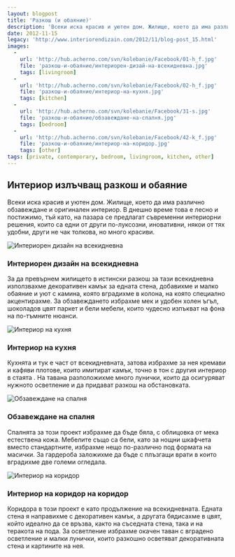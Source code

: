```yaml
---
layout: blogpost
title: 'Разкош (и обаяние)'
description: 'Всеки иска красив и уютен дом. Жилище, което да има различно обзавеждане и оригинален интериор. В днешно време това е лесно и постижимо, тъй като, на пазара се предлагат съвременни интериорни решения, които са едни от други по-луксозни, иновативни, някои от тях удобни, други не чак толкова, но много красиви.'
date: 2012-11-15
legacy: 'http://www.interiorendizain.com/2012/11/blog-post_15.html'
images:
  -
    url: 'http://hub.acherno.com/svn/kolebanie/Facebook/01-h_f.jpg'
    file: 'разкош-и-обаяние/интериорен-дизай-на-всекидневна.jpg'
    tags: [livingroom]
  -
    url: 'http://hub.acherno.com/svn/kolebanie/Facebook/02-h_f.jpg'
    file: 'разкош-и-обаяние/интериор-на-кухня.jpg'
    tags: [kitchen]
  -
    url: 'http://hub.acherno.com/svn/kolebanie/Facebook/31-s.jpg'
    file: 'разкош-и-обаяние/обзавеждане-на-спалня.jpg'
    tags: [bedroom]
  -
    url: 'http://hub.acherno.com/svn/kolebanie/Facebook/42-k_f.jpg'
    file: 'разкош-и-обаяние/интериор-на-коридор.jpg'
    tags: [other]
tags: [private, contemporary, bedroom, livingroom, kitchen, other]
---
```

## Интериор излъчващ **разкош и обаяние**
Всеки иска красив и уютен дом. Жилище, което да има различно обзавеждане и оригинален интериор. В днешно време това е лесно и постижимо, тъй като, на пазара се предлагат съвременни интериорни решения, които са едни от други по-луксозни, иновативни, някои от тях удобни, други не чак толкова, но много красиви.

![Интериорен дизайн на всекидневна](разкош-и-обаяние/интериорен-дизай-на-всекидневна.jpg)
### Интериорен дизайн на **всекидневна**

За да превърнем жилището в истински разкош за тази всекидневна използвахме декоративен камък за едната стена, добавихме и малко обаяние и уют с камина, която вградихме в колона, на която специално акцентирахме. За обзавеждането избрахме мек и удобен холен ъгъл, шоколадов цвят паркет и бели мебели, които чудесно изпъкват на фона на по-тъмните нюанси.

![Интериор на кухня](разкош-и-обаяние/интериор-на-кухня.jpg)
### Интериор на **кухня**

Кухнята и тук е част от всекидневната, затова избрахме за нея кремави и кафяви плотове, които имитират камък, точно в тон с другия интериор в стаята . На тавана разположихме много лунички, които да осигуряват нужното осветление и да придават разкош на обстановката.

![Oбзавеждане на спалня](разкош-и-обаяние/обзавеждане-на-спалня.jpg)
### Oбзавеждане на **спалня**

Спалнята за този проект избрахме да бъде бяла, с облицовка от мека естествена кожа. Мебелите също са бели, като за нощни шкафчета вместо стандартните, избрахме нещо по-различно под формата на масички. За гардероба заложихме да бъде с плъзгащи врати в които вградихме две големи огледала.

![Интериор на коридор](разкош-и-обаяние/интериор-на-коридор.jpg)
### Интериор на коридор на **коридор**

Коридора в този проект е като продължение на всекидневната. Едната стена я направихме с декоративен камък, а другата бядисахме в цвят, който идеално да се връзва, както на съседната стена, така и на теракота на пода. За осветление избрахме окачен таван с вградено осветление и малки лунички, които разкошно осветяват декоративната стена и картините на нея.